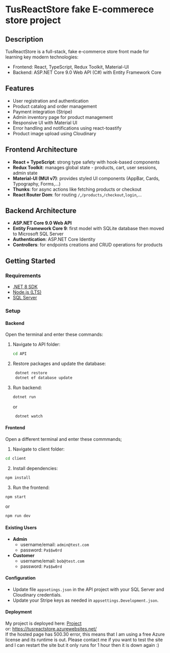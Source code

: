# TusReactStore fake E-commerece store project
## Description
TusReactStore is a full-stack, fake e-commerce store front made for learning key modern technologies:
- Frontend: React, TypeScript, Redux Toolkit, Material-UI
- Backend: ASP.NET Core 9.0 Web API (C#) with Entity Framework Core

## Features
- User registration and authentication
- Product catalog and order management
- Payment integration (Stripe)
- Admin inventory page for product management
- Responsive UI with Material UI
- Error handling and notifications using react-toastify
- Product image upload using Cloudinary

## Frontend Architecture
- **React + TypeScript**: strong type safety with hook-based components
- **Redux Toolkit**: manages global state - products, cart, user sessions, admin state
- **Material-UI (MUI v7)**: provides styled UI components (AppBar, Cards, Typography, Forms,...)
- **Thunks**: for async actions like fetching products or checkout
- **React Router Dom**: for routing `/`,`/products`,`/checkout`,`login`,...

## Backend Architecture
- **ASP.NET Core 9.0 Web API**
- **Entity Framework Core 9**: first model with SQLite database then moved to Microsoft SQL Server
- **Authentication**: ASP.NET Core Identity
- **Controllers**: for endpoints creations and CRUD operations for products

## Getting Started

### Requirements

- [.NET 8 SDK](https://dotnet.microsoft.com/download)
- [Node.js (LTS)](https://nodejs.org/)
- [SQL Server](https://www.microsoft.com/en-us/sql-server/sql-server-downloads)

### Setup

#### Backend

Open the terminal and enter these commands:

1. Navigate to API folder:
    ```sh
    cd API
    ```
2. Restore packages and update the database:
   ```sh
    dotnet restore
    dotnet ef database update
    ```
3. Run backend:
    ```sh
    dotnet run
    ```
    or
   ```sh
    dotnet watch
    ```

#### Frontend

Open a different terminal and enter these commmands;

1. Navigate to client folder:
  ```sh
  cd client
  ```
2. Install dependencies:
  ```sh
  npm install
  ```
3. Run the frontend:
  ```sh
  npm start
  ```
  or
  ```sh
  npm run dev
  ```
#### Existing Users
- **Admin**
    - username/email: `admin@test.com`
    - password: `Pa$$w0rd`
- **Customer**
    - username/email: `bob@test.com`
    - password: `Pa$$w0rd`

#### Configuration

- Update file `appsetings.json` in the API project with your SQL Server and Cloudinary credentials.
- Update your Stripe keys as needed in `appsettings.Development.json`.  

#### Deployment

My project is deployed here: [Project](https://tusreactstore.azurewebsites.net/)  
or: https://tusreactstore.azurewebsites.net/  
If the hosted page has 500.30 error, this means that I am using a free Azure license and its runtime is out. Please contact me if you want to test the site and I can restart the site but it only runs for 1 hour then it is down again :)
